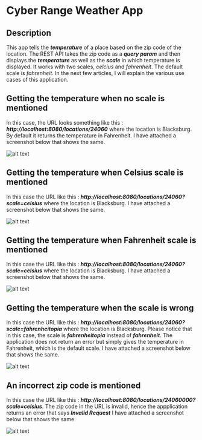 Cyber Range Weather App
========================

Description
------------

This app tells the **_temperature_** of a place based on the zip code of the location. The REST API takes the zip code as a **_query param_** and then displays the **_temperature_** as well as the **_scale_** in which temperature is displayed. It works with two scales, *celcius* and *fahrenheit*. The default scale is *fahrenheit*. In the next few articles, I will explain the various use cases of this application.

Getting the temperature when no scale is mentioned
---------------------------------------------------

In this case, the URL looks something like this : **_http://localhost:8080/locations/24060_** where the location is Blacksburg. By default it returns the temperature in Fahrenheit. I have attached a screenshot below that shows the same.

![alt text][logo]

[logo]: https://github.com/SamitGa/WhetherApp/blob/master/Images/without_scale.PNG "Application returning temperature in Fahrenheit by default"

Getting the temperature when Celsius scale is mentioned
--------------------------------------------------------

In this case the URL like this : **_http://localhost:8080/locations/24060?scale=celsius_** where the location is Blacksburg. I have attached a screenshot below that shows the same.

![alt text][logo]

[logo]: https://github.com/SamitGa/WhetherApp/blob/master/Images/celcius.PNG "Application returning temperature in celsius when that is 
mentioned"

Getting the temperature when Fahrenheit scale is mentioned
-----------------------------------------------------------

In this case the URL like this : **_http://localhost:8080/locations/24060?scale=celsius_** where the location is Blacksburg. I have attached a screenshot below that shows the same.

![alt text][logo]

[logo]: https://github.com/SamitGa/WhetherApp/blob/master/Images/fahrenheit.PNG "Application returning temperature in fahrenheit when that is mentioned"

Getting the temperature when the scale is wrong
-----------------------------------------------

In this case the URL like this : **_http://localhost:8080/locations/24060?scale=fahrenheitopia_** where the location is Blacksburg. Please notice that in this case, the scale is **_fahrenheitopia_** instead of **_fahrenheit_**. The application does not return an error but simply gives the temperature in Fahrenheit, which is the default scale. I have attached a screenshot below that shows the same.

![alt text][logo]

[logo]: https://github.com/SamitGa/WhetherApp/blob/master/Images/fahrenheit.PNG "Application returning temperature in fahrenheit when that is mentioned"

An incorrect zip code is mentioned
----------------------------------

In this case the URL like this : **_http://localhost:8080/locations/24060000?scale=celsius_**. The zip code in the URL is invalid, hence the appplication returns an error that says **_Invalid Request_** I have attached a screenshot below that shows the same.

![alt text][logo]

[logo]: https://github.com/SamitGa/WhetherApp/blob/master/Images/wrong_zip.PNG "Application returning an error in case of wrong zip code"
